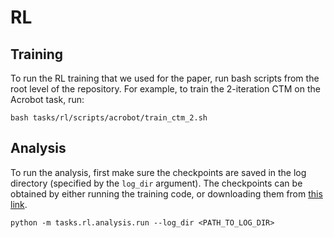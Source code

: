 # RL

## Training
To run the RL training that we used for the paper, run bash scripts from the root level of the repository. For example, to train the 2-iteration CTM on the Acrobot task, run:

```
bash tasks/rl/scripts/acrobot/train_ctm_2.sh
```


## Analysis
To run the analysis, first make sure the checkpoints are saved in the log directory (specified by the `log_dir` argument). The checkpoints can be obtained by either running the training code, or downloading them from [this link](https://drive.google.com/file/d/1VRl6qA5lX690A1X0emNg0nRH758XJEXJ/view?usp=drive_link).

```
python -m tasks.rl.analysis.run --log_dir <PATH_TO_LOG_DIR>
```
